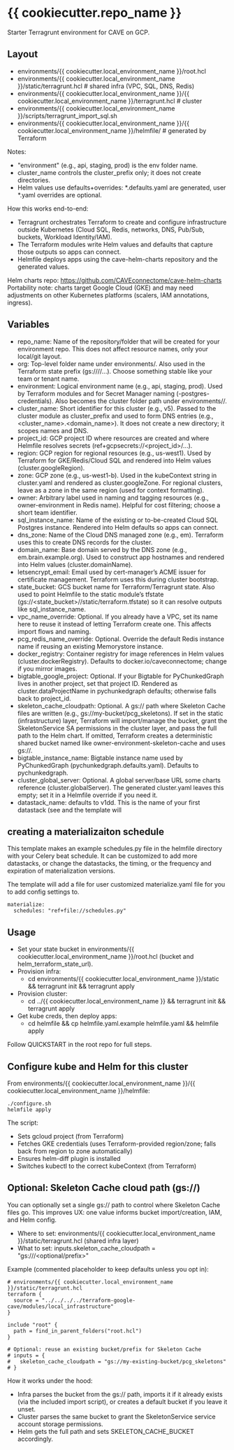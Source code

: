 # {{ cookiecutter.repo_name }}

Starter Terragrunt environment for CAVE on GCP.

## Layout
- environments/{{ cookiecutter.local_environment_name }}/root.hcl
- environments/{{ cookiecutter.local_environment_name }}/static/terragrunt.hcl  # shared infra (VPC, SQL, DNS, Redis)
- environments/{{ cookiecutter.local_environment_name }}/{{ cookiecutter.local_environment_name }}/terragrunt.hcl  # cluster
- environments/{{ cookiecutter.local_environment_name }}/scripts/terragrunt_import_sql.sh
- environments/{{ cookiecutter.local_environment_name }}/{{ cookiecutter.local_environment_name }}/helmfile/  # generated by Terraform

Notes:
- "environment" (e.g., api, staging, prod) is the env folder name.
- cluster_name controls the cluster_prefix only; it does not create directories.
- Helm values use defaults+overrides: *.defaults.yaml are generated, user *.yaml overrides are optional.

How this works end-to-end:
- Terragrunt orchestrates Terraform to create and configure infrastructure outside Kubernetes (Cloud SQL, Redis, networks, DNS, Pub/Sub, buckets, Workload Identity/IAM).
- The Terraform modules write Helm values and defaults that capture those outputs so apps can connect.
- Helmfile deploys apps using the cave-helm-charts repository and the generated values.

Helm charts repo: https://github.com/CAVEconnectome/cave-helm-charts
Portability note: charts target Google Cloud (GKE) and may need adjustments on other Kubernetes platforms (scalers, IAM annotations, ingress).

## Variables
- repo_name: Name of the repository/folder that will be created for your environment repo. This does not affect resource names, only your local/git layout.
- org: Top-level folder name under environments/. Also used in the Terraform state prefix (gs://<state-bucket>/<org>/...). Choose something stable like your team or tenant name.
- environment: Logical environment name (e.g., api, staging, prod). Used by Terraform modules and for Secret Manager naming (<environment>-postgres-credentials). Also becomes the cluster folder path under environments/<org>/.
- cluster_name: Short identifier for this cluster (e.g., v5). Passed to the cluster module as cluster_prefix and used to form DNS entries (e.g., <cluster_name>.<domain_name>). It does not create a new directory; it scopes names and DNS.
- project_id: GCP project ID where resources are created and where Helmfile resolves secrets (ref+gcpsecrets://<project_id>/...).
- region: GCP region for regional resources (e.g., us-west1). Used by Terraform for GKE/Redis/Cloud SQL and rendered into Helm values (cluster.googleRegion).
- zone: GCP zone (e.g., us-west1-b). Used in the kubeContext string in cluster.yaml and rendered as cluster.googleZone. For regional clusters, leave as a zone in the same region (used for context formatting).
- owner: Arbitrary label used in naming and tagging resources (e.g., owner-environment in Redis name). Helpful for cost filtering; choose a short team identifier.
- sql_instance_name: Name of the existing or to-be-created Cloud SQL Postgres instance. Rendered into Helm defaults so apps can connect.
- dns_zone: Name of the Cloud DNS managed zone (e.g., em). Terraform uses this to create DNS records for the cluster.
- domain_name: Base domain served by the DNS zone (e.g., em.brain.example.org). Used to construct app hostnames and rendered into Helm values (cluster.domainName).
- letsencrypt_email: Email used by cert-manager’s ACME issuer for certificate management. Terraform uses this during cluster bootstrap.
- state_bucket: GCS bucket name for Terraform/Terragrunt state. Also used to point Helmfile to the static module’s tfstate (gs://<state_bucket>/<org>/static/terraform.tfstate) so it can resolve outputs like sql_instance_name.
- vpc_name_override: Optional. If you already have a VPC, set its name here to reuse it instead of letting Terraform create one. This affects import flows and naming.
- pcg_redis_name_override: Optional. Override the default Redis instance name if reusing an existing Memorystore instance.
- docker_registry: Container registry for image references in Helm values (cluster.dockerRegistry). Defaults to docker.io/caveconnectome; change if you mirror images.
- bigtable_google_project: Optional. If your Bigtable for PyChunkedGraph lives in another project, set that project ID. Rendered as cluster.dataProjectName in pychunkedgraph defaults; otherwise falls back to project_id.
- skeleton_cache_cloudpath: Optional. A gs:// path where Skeleton Cache files are written (e.g., gs://my-bucket/pcg_skeletons). If set in the static (infrastructure) layer, Terraform will import/manage the bucket, grant the SkeletonService SA permissions in the cluster layer, and pass the full path to the Helm chart. If omitted, Terraform creates a deterministic shared bucket named like owner-environment-skeleton-cache and uses gs://<bucket>.
- bigtable_instance_name: Bigtable instance name used by PyChunkedGraph (pychunkedgraph.defaults.yaml). Defaults to pychunkedgraph.
- cluster_global_server: Optional. A global server/base URL some charts reference (cluster.globalServer). The generated cluster.yaml leaves this empty; set it in a Helmfile override if you need it.
- datastack_name: defaults to v1dd.  This is the name of your first datastack (see and the template will 

## creating a materializaiton schedule
This template makes an example schedules.py file in the helmfile directory with your Celery beat schedule.  It can be customized to add more datastacks, or change the datastacks, the timing, or the frequency and expiration of materialization versions. 

The template will add a file for user customized materialize.yaml file for you to add config settings to.

```
materialize:
  schedules: "ref+file://schedules.py"
```


## Usage
- Set your state bucket in environments/{{ cookiecutter.local_environment_name }}/root.hcl (bucket and helm_terraform_state_url).
- Provision infra:
  - cd environments/{{ cookiecutter.local_environment_name }}/static && terragrunt init && terragrunt apply
- Provision cluster:
  - cd ../{{ cookiecutter.local_environment_name }} && terragrunt init && terragrunt apply
- Get kube creds, then deploy apps:
  - cd helmfile && cp helmfile.yaml.example helmfile.yaml && helmfile apply

Follow QUICKSTART in the root repo for full steps.

## Configure kube and Helm for this cluster
From environments/{{ cookiecutter.local_environment_name }}/{{ cookiecutter.local_environment_name }}/helmfile:

```
./configure.sh
helmfile apply
```

The script:
- Sets gcloud project (from Terraform)
- Fetches GKE credentials (uses Terraform-provided region/zone; falls back from region to zone automatically)
- Ensures helm-diff plugin is installed
- Switches kubectl to the correct kubeContext (from Terraform)

## Optional: Skeleton Cache cloud path (gs://)

You can optionally set a single gs:// path to control where Skeleton Cache files go. This improves UX: one value informs bucket import/creation, IAM, and Helm config.

- Where to set: environments/{{ cookiecutter.local_environment_name }}/static/terragrunt.hcl (shared infra layer)
- What to set: inputs.skeleton_cache_cloudpath = "gs://<bucket>/<optional/prefix>"

Example (commented placeholder to keep defaults unless you opt in):

```
# environments/{{ cookiecutter.local_environment_name }}/static/terragrunt.hcl
terraform {
  source = "../../../../terraform-google-cave/modules/local_infrastructure"
}

include "root" {
  path = find_in_parent_folders("root.hcl")
}

# Optional: reuse an existing bucket/prefix for Skeleton Cache
# inputs = {
#   skeleton_cache_cloudpath = "gs://my-existing-bucket/pcg_skeletons"
# }
```

How it works under the hood:
- Infra parses the bucket from the gs:// path, imports it if it already exists (via the included import script), or creates a default bucket if you leave it unset.
- Cluster parses the same bucket to grant the SkeletonService service account storage permissions.
- Helm gets the full path and sets SKELETON_CACHE_BUCKET accordingly.
